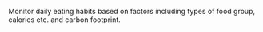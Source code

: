 Monitor daily eating habits based on factors including types of food group, calories etc. and carbon footprint. 
